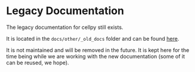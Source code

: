 # Legacy Documentation

The legacy documentation for cellpy still exists.

It is located in the `docs/other/_old_docs` folder and can be found [here](https://github.com/jepegit/cellpy/tree/273-joss-review-installation/docs/other/_old_docs).

It is not maintained and will be removed in the future.
It is kept here for the time being while we are working with the new documentation (some of it can be
reused, we hope).

